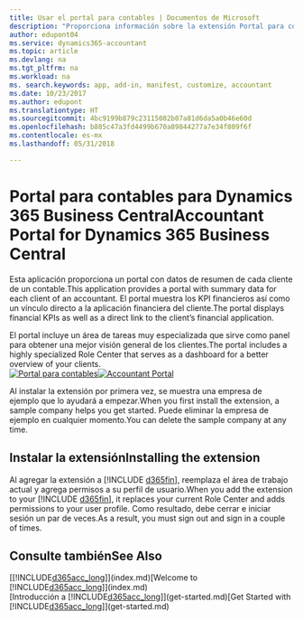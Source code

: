 ```yaml
---
title: Usar el portal para contables | Documentos de Microsoft
description: "Proporciona información sobre la extensión Portal para contables."
author: edupont04
ms.service: dynamics365-accountant
ms.topic: article
ms.devlang: na
ms.tgt_pltfrm: na
ms.workload: na
ms. search.keywords: app, add-in, manifest, customize, accountant
ms.date: 10/23/2017
ms.author: edupont
ms.translationtype: HT
ms.sourcegitcommit: 4bc9199b879c23115082b07a81d6da5a0b46e60d
ms.openlocfilehash: b885c47a3fd4499b670a89844277a7e34f809f6f
ms.contentlocale: es-mx
ms.lasthandoff: 05/31/2018

---
```

# <a name="accountant-portal-for-dynamics-365-business-central"></a><span data-ttu-id="c4363-103">Portal para contables para Dynamics 365 Business Central</span><span class="sxs-lookup"><span data-stu-id="c4363-103">Accountant Portal for Dynamics 365 Business Central</span></span>
<span data-ttu-id="c4363-104">Esta aplicación proporciona un portal con datos de resumen de cada cliente de un contable.</span><span class="sxs-lookup"><span data-stu-id="c4363-104">This application provides a portal with summary data for each client of an accountant.</span></span> <span data-ttu-id="c4363-105">El portal muestra los KPI financieros así como un vínculo directo a la aplicación financiera del cliente.</span><span class="sxs-lookup"><span data-stu-id="c4363-105">The portal displays financial KPIs as well as a direct link to the client’s financial application.</span></span>  

<span data-ttu-id="c4363-106">El portal incluye un área de tareas muy especializada que sirve como panel para obtener una mejor visión general de los clientes.</span><span class="sxs-lookup"><span data-stu-id="c4363-106">The portal includes a highly specialized Role Center that serves as a dashboard for a better overview of your clients.</span></span>  
<span data-ttu-id="c4363-107">[![Portal para contables](./media/accountant-get-started/accountant-dashboard.png)](https://go.microsoft.com/fwlink/?linkid=851257)</span><span class="sxs-lookup"><span data-stu-id="c4363-107">[![Accountant Portal](./media/accountant-get-started/accountant-dashboard.png)](https://go.microsoft.com/fwlink/?linkid=851257)</span></span>

<span data-ttu-id="c4363-108">Al instalar la extensión por primera vez, se muestra una empresa de ejemplo que lo ayudará a empezar.</span><span class="sxs-lookup"><span data-stu-id="c4363-108">When you first install the extension, a sample company helps you get started.</span></span> <span data-ttu-id="c4363-109">Puede eliminar la empresa de ejemplo en cualquier momento.</span><span class="sxs-lookup"><span data-stu-id="c4363-109">You can delete the sample company at any time.</span></span>  

## <a name="installing-the-extension"></a><span data-ttu-id="c4363-110">Instalar la extensión</span><span class="sxs-lookup"><span data-stu-id="c4363-110">Installing the extension</span></span>
<span data-ttu-id="c4363-111">Al agregar la extensión a [!INCLUDE [d365fin](includes/d365fin_md.md)], reemplaza el área de trabajo actual y agrega permisos a su perfil de usuario.</span><span class="sxs-lookup"><span data-stu-id="c4363-111">When you add the extension to your [!INCLUDE [d365fin](includes/d365fin_md.md)], it replaces your current Role Center and adds permissions to your user profile.</span></span> <span data-ttu-id="c4363-112">Como resultado, debe cerrar e iniciar sesión un par de veces.</span><span class="sxs-lookup"><span data-stu-id="c4363-112">As a result, you must sign out and sign in a couple of times.</span></span>  

## <a name="see-also"></a><span data-ttu-id="c4363-113">Consulte también</span><span class="sxs-lookup"><span data-stu-id="c4363-113">See Also</span></span>
<span data-ttu-id="c4363-114">[[!INCLUDE[d365acc_long](includes/d365acc_long_md.md)]](index.md)</span><span class="sxs-lookup"><span data-stu-id="c4363-114">[Welcome to [!INCLUDE[d365acc_long](includes/d365acc_long_md.md)]](index.md)</span></span>  
<span data-ttu-id="c4363-115">[Introducción a [!INCLUDE[d365acc_long](includes/d365acc_long_md.md)]](get-started.md)</span><span class="sxs-lookup"><span data-stu-id="c4363-115">[Get Started with [!INCLUDE[d365acc_long](includes/d365acc_long_md.md)]](get-started.md)</span></span>  


